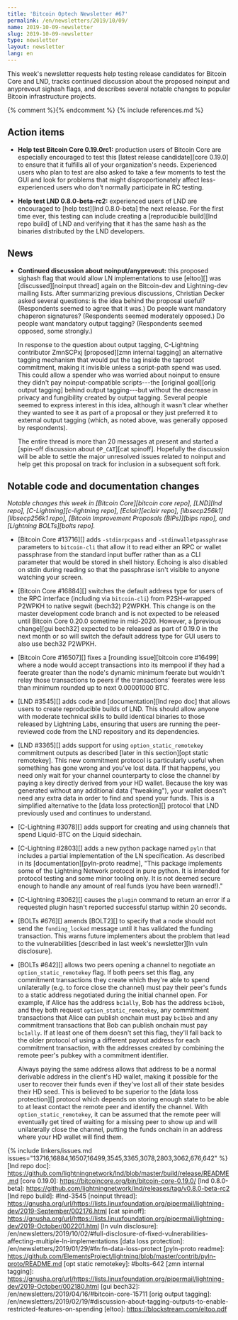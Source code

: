 ```yaml
---
title: 'Bitcoin Optech Newsletter #67'
permalink: /en/newsletters/2019/10/09/
name: 2019-10-09-newsletter
slug: 2019-10-09-newsletter
type: newsletter
layout: newsletter
lang: en
---
```

This week's newsletter requests help testing release candidates for
Bitcoin Core and LND, tracks continued discussion about the proposed
noinput and anyprevout sighash flags, and describes several notable
changes to popular Bitcoin infrastructure projects.

{% comment %}<!-- include references.md below the fold but above any Jekyll/Liquid variables-->{% endcomment %}
{% include references.md %}

## Action items

- **Help test Bitcoin Core 0.19.0rc1:** production users of Bitcoin Core
  are especially encouraged to test this [latest release candidate][core
  0.19.0] to ensure that it fulfills all of your organization's needs.
  Experienced users who plan to test are also asked to take a few
  moments to test the GUI and look for problems that might
  disproportionately affect less-experienced users who don't normally
  participate in RC testing.

- **Help test LND 0.8.0-beta-rc2:** experienced users of LND are
  encouraged to [help test][lnd 0.8.0-beta] the next release.  For the
  first time ever, this testing can include creating a [reproducible
  build][lnd repo build] of LND and verifying that it has the same hash
  as the binaries distributed by the LND developers.


## News

- **Continued discussion about noinput/anyprevout:** this proposed
  sighash flag that would allow LN implementations to use [eltoo][] was
  [discussed][noinput thread] again on the Bitcoin-dev and Lightning-dev mailing lists.
  After summarizing previous discussions, Christian Decker asked several
  questions: is the idea behind the proposal useful?  (Respondents seemed
  to agree that it was.)  Do people want mandatory chaperon signatures?
  (Respondents seemed moderately opposed.)  Do people want mandatory output
  tagging?  (Respondents seemed opposed, some strongly.)

  In response to the question about output tagging, C-Lightning
  contributor ZmnSCPxj [proposed][zmn internal tagging] an alternative
  tagging mechanism that would put the tag inside the taproot
  commitment, making it invisible unless a script-path spend was used.
  This could allow a spender who was worried about noinput to ensure
  they didn't pay noinput-compatible scripts---the [original goal][orig
  output tagging] behind output tagging---but without the decrease in
  privacy and fungibility created by output tagging.  Several people
  seemed to express interest in this idea, although it wasn't clear
  whether they wanted to see it as part of a proposal or they just
  preferred it to external output tagging (which, as noted above, was
  generally opposed by respondents).

  The entire thread is more than 20 messages at present and started a
  [spin-off discussion about `OP_CAT`][cat spinoff].  Hopefully the
  discussion will be able to settle the major unresolved issues
  related to noinput and help get this proposal on track for
  inclusion in a subsequent soft fork.

## Notable code and documentation changes

*Notable changes this week in [Bitcoin Core][bitcoin core repo],
[LND][lnd repo], [C-Lightning][c-lightning repo], [Eclair][eclair repo],
[libsecp256k1][libsecp256k1 repo], [Bitcoin Improvement Proposals
(BIPs)][bips repo], and [Lightning BOLTs][bolts repo].*

- [Bitcoin Core #13716][] adds `-stdinrpcpass` and
  `-stdinwalletpassphrase` parameters to
  `bitcoin-cli` that allow it to read either an RPC or wallet
  passphrase from the standard input buffer rather than as a CLI
  parameter that would be stored in shell history.  Echoing is also
  disabled on stdin during reading so that the passphrase isn't visible
  to anyone watching your screen.

- [Bitcoin Core #16884][] switches the default address type
  for users of the RPC interface (including via `bitcoin-cli`) from
  P2SH-wrapped P2WPKH to native segwit (bech32) P2WPKH.  This change is on the
  master development code branch and is not expected to be released
  until Bitcoin Core 0.20.0 sometime in mid-2020.  However, a [previous
  change][gui bech32] expected to be released as part of 0.19.0 in the
  next month or so will switch the default address type for GUI users to
  also use bech32 P2WPKH.

- [Bitcoin Core #16507][] fixes a [rounding issue][bitcoin core #16499] where a
  node would accept transactions into its mempool if they had a
  feerate greater than the node's dynamic minimum feerate but wouldn't
  relay those transactions to peers if the transactions' feerates were
  less than minimum rounded up to next 0.00001000 BTC.

- [LND #3545][] adds code and [documentation][lnd repo doc] that allows
  users to create reproducible builds of LND.  This should allow anyone with
  moderate technical skills to build identical binaries to those
  released by Lightning Labs, ensuring that users are running the
  peer-reviewed code from the LND repository and its dependencies.

- [LND #3365][] adds support for using `option_static_remotekey`
  commitment outputs as described [later in this section][opt static
  remotekey].
  This new commitment protocol is particularly useful when something has
  gone wrong and you've lost data.  If that happens, you need only wait
  for your channel counterparty to close the channel by paying a key
  directly derived from your HD wallet.  Because the key was generated
  without any additional data ("tweaking"), your wallet doesn't need any
  extra data in order to find and spend your funds.  This is a simplified
  alternative to the [data loss protection][] protocol that LND
  previously used and continues to understand.

- [C-Lightning #3078][] adds support for creating and using channels
  that spend Liquid-BTC on the Liquid sidechain.

- [C-Lightning #2803][] adds a new python package named `pyln` that
  includes a partial implementation of the LN specification.  As
  described in its [documentation][pyln-proto readme], "This package
  implements some of the Lightning Network protocol in pure python. It
  is intended for protocol testing and some minor tooling only. It is
  not deemed secure enough to handle any amount of real funds (you have
  been warned!)."

- [C-Lightning #3062][] causes the `plugin` command to return an error if a
  requested plugin hasn't reported successful startup within 20 seconds.

- [BOLTs #676][] amends [BOLT2][] to specify that a node should not send
  the `funding_locked` message until it has validated the funding
  transaction.  This warns future implementers about the problem that
  lead to the vulnerabilities [described in last week's newsletter][ln
  vuln disclosure].

- [BOLTs #642][] allows two peers opening a channel to negotiate an
  `option_static_remotekey` flag.  If both peers set this flag, any
  commitment transactions they create which they're able to spend
  unilaterally (e.g. to force close the channel) must pay their peer's
  funds to a static address negotiated during the initial channel open.
  For example, if Alice has the address `bc1ally`, Bob has the address
  `bc1bob`, and they both request `option_static_remotekey`,
  any commitment transactions that Alice can publish onchain must pay
  `bc1bob` and any commitment transactions that Bob can publish
  onchain must pay `bc1ally`.  If at least one of them doesn't set
  this flag, they'll fall back to the older protocol of using a different
  payout address for each commitment transaction, with the addresses
  created by combining the remote peer's pubkey with a commitment
  identifier.

  Always paying the same address allows that address to be a normal
  derivable address in the client's HD wallet, making it possible for
  the user to recover their funds even if they've lost all of their
  state besides their HD seed.  This is believed to be superior to the
  [data loss protection][] protocol which depends on storing enough
  state to be able to at least contact the remote peer and identify
  the channel.  With `option_static_remotekey`, it can be assumed that
  the remote peer will eventually get tired of waiting for a missing
  peer to show up and will unilaterally close the channel, putting the
  funds onchain in an address where your HD wallet will find them.

{% include linkers/issues.md issues="13716,16884,16507,16499,3545,3365,3078,2803,3062,676,642" %}
[lnd repo doc]: https://github.com/lightningnetwork/lnd/blob/master/build/release/README.md
[core 0.19.0]: https://bitcoincore.org/bin/bitcoin-core-0.19.0/
[lnd 0.8.0-beta]: https://github.com/lightningnetwork/lnd/releases/tag/v0.8.0-beta-rc2
[lnd repo build]: #lnd-3545
[noinput thread]: https://gnusha.org/url/https://lists.linuxfoundation.org/pipermail/lightning-dev/2019-September/002176.html
[cat spinoff]: https://gnusha.org/url/https://lists.linuxfoundation.org/pipermail/lightning-dev/2019-October/002201.html
[ln vuln disclosure]: /en/newsletters/2019/10/02/#full-disclosure-of-fixed-vulnerabilities-affecting-multiple-ln-implementations
[data loss protection]: /en/newsletters/2019/01/29/#fn:fn-data-loss-protect
[pyln-proto readme]: https://github.com/ElementsProject/lightning/blob/master/contrib/pyln-proto/README.md
[opt static remotekey]: #bolts-642
[zmn internal tagging]: https://gnusha.org/url/https://lists.linuxfoundation.org/pipermail/lightning-dev/2019-October/002180.html
[gui bech32]: /en/newsletters/2019/04/16/#bitcoin-core-15711
[orig output tagging]: /en/newsletters/2019/02/19/#discussion-about-tagging-outputs-to-enable-restricted-features-on-spending
[eltoo]: https://blockstream.com/eltoo.pdf
